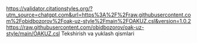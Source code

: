 https://validator.citationstyles.org/?utm_source=chatgpt.com&url=https%3A%2F%2Fraw.githubusercontent.com%2Fobidbozorov%2Foak-uz-style%2Fmain%2FOAKUZ.csl&version=1.0.2
https://raw.githubusercontent.com/obidbozorov/oak-uz-style/main/OAKUZ.csl
Tekshirish va yuklash qismlari
